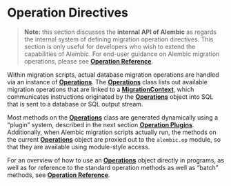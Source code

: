 # Operation Directives

[Operation Reference]: ../en/../ops.html#ops
[Operations]: ../en/../ops.html#alembic.operations.Operations
[MigrationContext]: ../en/runtime.html#alembic.runtime.migration.MigrationContext
[Operation Plugins]: #operation-plugins

> **Note:** this section discusses the **internal API of Alembic** as regards the internal system of defining migration operation directives. This section is only useful for developers who wish to extend the capabilities of Alembic. For end-user guidance on Alembic migration operations, please see **[Operation Reference]**.

Within migration scripts, actual database migration operations are handled via an instance of **[Operations]**. The **[Operations]** class lists out available migration operations that are linked to a **[MigrationContext]**, which communicates instructions originated by the **[Operations]** object into SQL that is sent to a database or SQL output stream.

Most methods on the **[Operations]** class are generated dynamically using a “plugin” system, described in the next section **[Operation Plugins]**. Additionally, when Alembic migration scripts actually run, the methods on the current **[Operations]** object are proxied out to the `alembic.op` module, so that they are available using module-style access.

For an overview of how to use an **[Operations]** object directly in programs, as well as for reference to the standard operation methods as well as “batch” methods, see **[Operation Reference]**.
